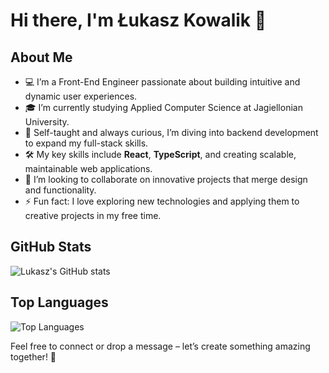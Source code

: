 # Hi there, I'm Łukasz Kowalik 👋

## About Me

- 💻 I’m a Front-End Engineer passionate about building intuitive and dynamic user experiences.  
- 🎓 I’m currently studying Applied Computer Science at Jagiellonian University.  
- 🌱 Self-taught and always curious, I’m diving into backend development to expand my full-stack skills.  
- 🛠️ My key skills include **React**, **TypeScript**, and creating scalable, maintainable web applications.  
- 👯 I’m looking to collaborate on innovative projects that merge design and functionality.  
- ⚡ Fun fact: I love exploring new technologies and applying them to creative projects in my free time.  

## GitHub Stats

![Lukasz's GitHub stats](https://github-readme-stats.vercel.app/api?username=lukaszkowalik2&show_icons=true&theme=radical)

## Top Languages

![Top Languages](https://github-readme-stats.vercel.app/api/top-langs/?username=lukaszkowalik2&layout=compact&theme=radical&hide=cmake)  

Feel free to connect or drop a message – let’s create something amazing together! 🚀
